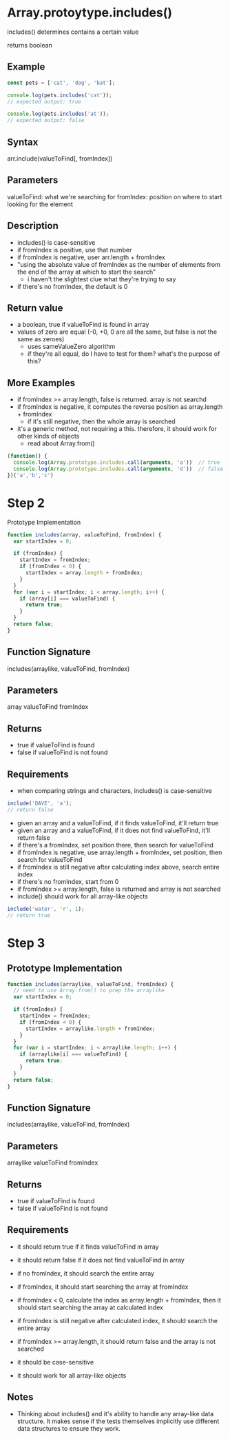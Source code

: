 # Array.protoytype.includes()
includes() determines contains a certain value

returns boolean

## Example
```javascript
const pets = ['cat', 'dog', 'bat'];

console.log(pets.includes('cat'));
// expected output: true

console.log(pets.includes('at'));
// expected output: false
```

## Syntax
arr.include(valueToFind[, fromIndex])

## Parameters
valueToFind: what we're searching for
fromIndex: position on where to start looking for the element

## Description
- includes() is case-sensitive
- if fromIndex is positive, use that number
- if fromIndex is negative, user arr.length + fromIndex
- "using the absolute value of fromIndex as the number of elements from the end of the array at which to start the search"
	- i haven't the slightest clue what they're trying to say
- if there's no fromIndex, the default is 0

## Return value
- a boolean, true if valueToFind is found in array
- values of zero are equal (-0, +0, 0 are all the same, but false is not the same as zeroes)
	- uses sameValueZero algorithm
	- if they're all equal, do I have to test for them? what's the purpose of this?

## More Examples
- if fromIndex >= array.length, false is returned. array is not searchd
- if fromIndex is negative, it computes the reverse position as array.length + fromIndex
	- if it's still negative, then the whole array is searched 
- it's a generic method, not requiring a this. therefore, it should work for other kinds of objects
	- read about Array.from()
```javascript
(function() {
  console.log(Array.prototype.includes.call(arguments, 'a'))  // true
  console.log(Array.prototype.includes.call(arguments, 'd'))  // false
})('a','b','c') 
```

# Step 2
Prototype Implementation
```javascript
function includes(array, valueToFind, fromIndex) {
  var startIndex = 0;

  if (fromIndex) {
    startIndex = fromIndex;
    if (fromIndex < 0) {
      startIndex = array.length + fromIndex;
    }
  }
  for (var i = startIndex; i < array.length; i++) {
    if (array[i] === valueToFind) {
      return true;
    }
  }
  return false;
}
```

## Function Signature
includes(arraylike, valueToFind, fromIndex)

## Parameters
array
valueToFind
fromIndex

## Returns
- true if valueToFind is found
- false if valueToFind is not found

## Requirements
- when comparing strings and characters, includes() is case-sensitive
```javascript
include('DAVE', 'a');
// return false
```
- given an array and a valueToFind, if it finds valueToFind, it'll return true
- given an array and a valueToFind, if it does not find valueToFind, it'll return false
- if there's a fromIndex, set position there, then search for valueToFind
- if fromIndex is negative, use array.length + fromIndex, set position, then search for valueToFind
- if fromIndex is still negative after calculating index above, search entire index
- if there's no fromIndex, start from 0
- if fromIndex >= array.length, false is returned and array is not searched
- include() should work for all array-like objects
```javascript
include('water', 'r', 1);
// return true
```


# Step 3
## Prototype Implementation
```javascript
function includes(arraylike, valueToFind, fromIndex) {
  // need to use Array.from() to prep the arraylike
  var startIndex = 0;

  if (fromIndex) {
    startIndex = fromIndex;
    if (fromIndex < 0) {
      startIndex = arraylike.length + fromIndex;
    }
  }
  for (var i = startIndex; i < arraylike.length; i++) {
    if (arraylike[i] === valueToFind) {
      return true;
    }
  }
  return false;
}
```

## Function Signature
includes(arraylike, valueToFind, fromIndex)

## Parameters
arraylike
valueToFind
fromIndex

## Returns
- true if valueToFind is found
- false if valueToFind is not found

## Requirements
- it should return true if it finds valueToFind in array
- it should return false if it does not find valueToFind in array

- if no fromIndex, it should search the entire array
- if fromIndex, it should start searching the array at fromIndex
- if fromIndex < 0, calculate the index as array.length + fromIndex, then it should start searching the array at calculated index
- if fromIndex is still negative after calculated index, it should search the entire array
- if fromIndex >= array.length, it should return false and the array is not searched

- it should be case-sensitive
- it should work for all array-like objects

## Notes
- Thinking about includes() and it's ability to handle any array-like data structure. It makes sense if the tests themselves implicitly use different data structures to ensure they work.